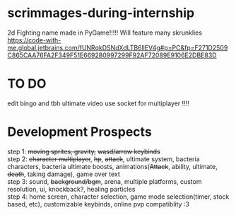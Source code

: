 # scrimmages-during-internship
2d Fighting name made in PyGame!!!!!
Will feature many skrunklies
https://code-with-me.global.jetbrains.com/fUNRqkDSNdXdLTB6llEV4g#p=PC&fp=F271D2509C865CAA76FA2F349F51E669280997299F92AF72089E9106E2DBE83D
# TO DO
edit bingo and tbh ultimate video 
use socket for multiplayer !!!!  




# Development Prospects
step 1: ~~moving sprites, gravity,~~ ~~wasd/arrow keybinds~~  
step 2: ~~character multiplayer~~, ~~hp~~, ~~attack~~, ultimate system, bacteria characters, bacteria ultimate boosts, animations(~~Attack~~, ability, ultimate, ~~death~~, taking damage), game over text  
step 3: sound, ~~background/bgm~~, arena, multiple platforms, custom resolution, ui, knockback?, healing particles  
step 4: home screen, character selection, game mode selection(timer, stock based, etc), customizable keybinds, online pvp compatiblity :3
